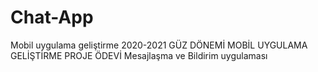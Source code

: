 # Chat-App
Mobil uygulama geliştirme
2020-2021 GÜZ DÖNEMİ
MOBİL UYGULAMA GELİŞTİRME
PROJE ÖDEVİ
  Mesajlaşma ve Bildirim uygulaması
